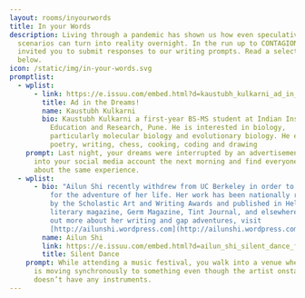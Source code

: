 ```yaml
---
layout: rooms/inyourwords
title: In your Words
description: Living through a pandemic has shown us how even speculative
  scenarios can turn into reality overnight. In the run up to CONTAGION, we
  invited you to submit responses to our writing prompts. Read a selection
  below.
icon: /static/img/in-your-words.svg
promptlist:
  - wplist:
      - link: https://e.issuu.com/embed.html?d=kaustubh_kulkarni_ad_in_the_dreams&hideIssuuLogo=true&u=sciencegallerybengaluru
        title: Ad in the Dreams!
        name: Kaustubh Kulkarni
        bio: Kaustubh Kulkarni a first-year BS-MS student at Indian Institute of Science
          Education and Research, Pune. He is interested in biology,
          particularly molecular biology and evolutionary biology. He enjoys
          poetry, writing, chess, cooking, coding and drawing
    prompt: Last night, your dreams were interrupted by an advertisement. You log
      into your social media account the next morning and find everyone posting
      about the same experience.
  - wplist:
      - bio: "Ailun Shi recently withdrew from UC Berkeley in order to go on a gap year
          for the adventure of her life. Her work has been nationally recognized
          by the Scholastic Art and Writing Awards and published in Helen: a
          literary magazine, Germ Magazine, Tint Journal, and elsewhere. To find
          out more about her writing and gap adventures, visit
          [http://ailunshi.wordpress.com](http://ailunshi.wordpress.com/)."
        name: Ailun Shi
        link: https://e.issuu.com/embed.html?d=ailun_shi_silent_dance_final&hideIssuuLogo=true&u=sciencegallerybengaluru
        title: Silent Dance
    prompt: While attending a music festival, you walk into a venue where the crowd
      is moving synchronously to something even though the artist onstage
      doesn’t have any instruments.
---
```

